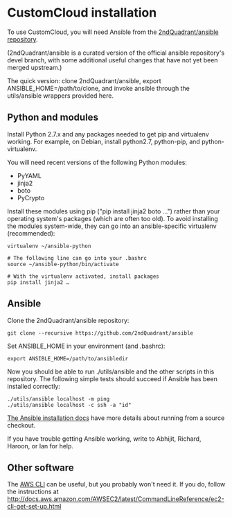 CustomCloud installation
========================

To use CustomCloud, you will need Ansible from the
[2ndQuadrant/ansible repository](https://github.com/2ndQuadrant/ansible).

(2ndQuadrant/ansible is a curated version of the official ansible
repository's devel branch, with some additional useful changes that have
not yet been merged upstream.)

The quick version: clone 2ndQuadrant/ansible, export
ANSIBLE_HOME=/path/to/clone, and invoke ansible through the
utils/ansible wrappers provided here.

Python and modules
------------------

Install Python 2.7.x and any packages needed to get pip and virtualenv
working. For example, on Debian, install python2.7, python-pip, and
python-virtualenv.

You will need recent versions of the following Python modules:

* PyYAML
* jinja2
* boto
* PyCrypto

Install these modules using pip ("pip install jinja2 boto …") rather
than your operating system's packages (which are often too old). To
avoid installing the modules system-wide, they can go into an
ansible-specific virtualenv (recommended):

    virtualenv ~/ansible-python

    # The following line can go into your .bashrc
    source ~/ansible-python/bin/activate

    # With the virtualenv activated, install packages
    pip install jinja2 …

Ansible
-------

Clone the 2ndQuadrant/ansible repository:

    git clone --recursive https://github.com/2ndQuadrant/ansible

Set ANSIBLE_HOME in your environment (and .bashrc):

    export ANSIBLE_HOME=/path/to/ansibledir

Now you should be able to run ./utils/ansible and the other scripts in
this repository. The following simple tests should succeed if Ansible
has been installed correctly:

    ./utils/ansible localhost -m ping
    ./utils/ansible localhost -c ssh -a "id"

[The Ansible installation docs](http://docs.ansible.com/ansible/intro_installation.html)
have more details about running from a source checkout.

If you have trouble getting Ansible working, write to Abhijit, Richard,
Haroon, or Ian for help.

Other software
--------------

The [AWS CLI](https://aws.amazon.com/cli/) can be useful, but you
probably won't need it. If you do, follow the instructions at
http://docs.aws.amazon.com/AWSEC2/latest/CommandLineReference/ec2-cli-get-set-up.html
